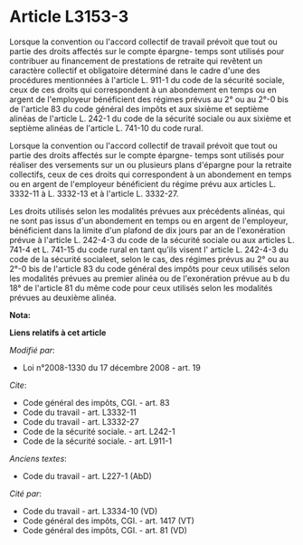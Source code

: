# Article L3153-3

Lorsque la convention ou l'accord collectif de travail prévoit que tout ou partie des droits affectés sur le compte épargne-
temps sont utilisés pour contribuer au financement de prestations de retraite qui revêtent un caractère collectif et
obligatoire déterminé dans le cadre d'une des procédures mentionnées à l'article L. 911-1 du code de la sécurité sociale,
ceux de ces droits qui correspondent à un abondement en temps ou en argent de l'employeur bénéficient des régimes prévus au
2° ou au 2°-0 bis de l'article 83 du code général des impôts et aux sixième et septième alinéas de l'article L. 242-1 du code
de la sécurité sociale ou aux sixième et septième alinéas de l'article L. 741-10 du code rural. 

Lorsque la convention ou l'accord collectif de travail prévoit que tout ou partie des droits affectés sur le compte épargne-
temps sont utilisés pour réaliser des versements sur un ou plusieurs plans d'épargne pour la retraite collectifs, ceux de ces
droits qui correspondent à un abondement en temps ou en argent de l'employeur bénéficient du régime prévu aux articles L.
3332-11 à L. 3332-13 et à l'article L. 3332-27.

Les droits utilisés selon les modalités prévues aux précédents alinéas, qui ne sont pas issus d'un abondement en temps ou en
argent de l'employeur, bénéficient dans la limite d'un plafond de dix jours par an de l'exonération prévue à l'article L.
242-4-3 du code de la sécurité sociale ou aux articles L. 741-4 et L. 741-15 du code rural en tant qu'ils visent l' article
L. 242-4-3 du code de la sécurité socialeet, selon le cas, des régimes prévus au 2° ou au 2°-0 bis de l'article 83 du code
général des impôts pour ceux utilisés selon les modalités prévues au premier alinéa ou de l'exonération prévue au b du 18° de
l'article 81 du même code pour ceux utilisés selon les modalités prévues au deuxième alinéa.

**Nota:**



**Liens relatifs à cet article**

_Modifié par_:

  - Loi n°2008-1330 du 17 décembre 2008 - art. 19

_Cite_:

  - Code général des impôts, CGI. - art. 83
  - Code du travail - art. L3332-11
  - Code du travail - art. L3332-27
  - Code de la sécurité sociale. - art. L242-1
  - Code de la sécurité sociale. - art. L911-1

_Anciens textes_:

  - Code du travail - art. L227-1 (AbD)

_Cité par_:

  - Code du travail - art. L3334-10 (VD)
  - Code général des impôts, CGI. - art. 1417 (VT)
  - Code général des impôts, CGI. - art. 81 (VD)
